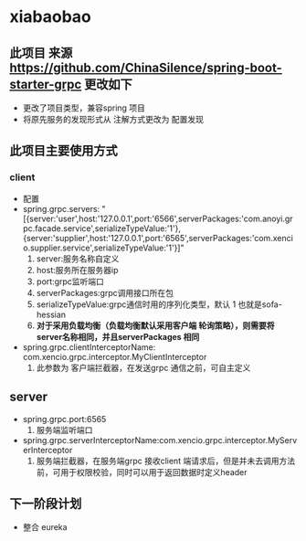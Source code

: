 # xiabaobao
## 此项目 来源 https://github.com/ChinaSilence/spring-boot-starter-grpc 更改如下
* 更改了项目类型，兼容spring 项目
* 将原先服务的发现形式从 注解方式更改为 配置发现
## 此项目主要使用方式
### client
* 配置 
* spring.grpc.servers: "[{server:'user',host:'127.0.0.1',port:'6566',serverPackages:'com.anoyi.grpc.facade.service',serializeTypeValue:'1'},{server:'supplier',host:'127.0.0.1',port:'6565',serverPackages:'com.xencio.supplier.service',serializeTypeValue:'1'}]"
   1. server:服务名称自定义
   2. host:服务所在服务器ip
   3. port:grpc监听端口
   4. serverPackages:grpc调用接口所在包
   5. serializeTypeValue:grpc通信时用的序列化类型，默认 1 也就是sofa-hessian
   6. **对于采用负载均衡（负载均衡默认采用客户端 轮询策略），则需要将server名称相同，并且serverPackages 相同**
* spring.grpc.clientInterceptorName: com.xencio.grpc.interceptor.MyClientInterceptor
   1. 此参数为 客户端拦截器，在发送grpc 通信之前，可自主定义
## server
* spring.grpc.port:6565
   1. 服务端监听端口
* spring.grpc.serverInterceptorName:com.xencio.grpc.interceptor.MyServerInterceptor
   1. 服务端拦截器，在服务端grpc 接收client 端请求后，但是并未去调用方法前，可用于权限校验，同时可以用于返回数据时定义header
   
## 下一阶段计划
* 整合 eureka



